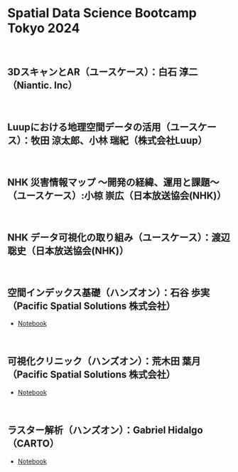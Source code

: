 # Spatial Data Science Bootcamp Tokyo 2024</br>
</br>

## 3DスキャンとAR（ユースケース）：白石 淳二（Niantic. Inc）</br>
</br>

## Luupにおける地理空間データの活用（ユースケース）：牧田 涼太郎、小林 瑞紀（株式会社Luup）</br>
</br>

## NHK 災害情報マップ 〜開発の経緯、運用と課題〜 （ユースケース）:小椋 崇広（日本放送協会(NHK)）</br>
</br>

## NHK データ可視化の取り組み（ユースケース）：渡辺 聡史（日本放送協会(NHK)）</br>
</br>

## 空間インデックス基礎（ハンズオン）：石谷 歩実（Pacific Spatial Solutions 株式会社）</br>
- <a href="https://github.com/pacificspatial/Spatial_Data_Science_Bootcamp_Tokyo_2024/tree/main/ayumi_ishitani">Notebook</a></br>
</br>

## 可視化クリニック（ハンズオン）：荒木田 葉月（Pacific Spatial Solutions 株式会社）</br>
- <a href="https://github.com/pacificspatial/Spatial_Data_Science_Bootcamp_Tokyo_2024/blob/main/hazuki-arakida/sds_bootcamp_2024_arakida.ipynb">Notebook</a></br>
</br>

## ラスター解析（ハンズオン）：Gabriel Hidalgo（CARTO）</br>
- <a href="https://github.com/CartoDB/SDS-bootcamp-Tokyo-May24/tree/master/Raster%20Analysis%20Presentation">Notebook</a></br>

